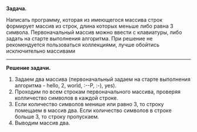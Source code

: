 **Задача.** 

Написать программу, которая из имеющегося массива строк формирует массив из строк, длина которых меньше либо равна 3 символа. Первоначальный массив можно ввести с клавиатуры, либо задать на старте выполнения алгоритма. При решение не рекомендуется пользоваться коллекциями, лучше обойтись исключительно массивами
______
**Решение задачи.**

1. Задаем два массива (первоначальный задаем на старте выполнения алгоритма - hello, 2, world, :--P, :-), yes).
2. Проходим по всем строкам первоначального массива, проверяя колличество символов в каждой строке. 
3. Если количество символов менише или равно 3, то строку помещаем в массив два. Если количество символов в строке больше 3, то строку пропускаем.
4. Выводим массив два.